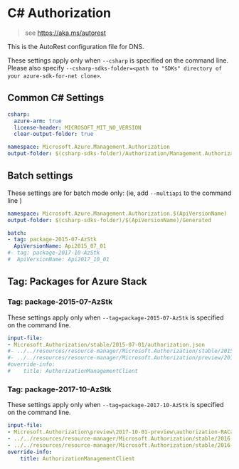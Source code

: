 # C# Authorization

> see https://aka.ms/autorest

This is the AutoRest configuration file for DNS.

These settings apply only when `--csharp` is specified on the command line.
Please also specify `--csharp-sdks-folder=<path to "SDKs" directory of your azure-sdk-for-net clone>`.

## Common C# Settings
``` yaml $(csharp)
csharp:
  azure-arm: true
  license-header: MICROSOFT_MIT_NO_VERSION  
  clear-output-folder: true
```

``` yaml $(csharp) && !$(multiapi)
namespace: Microsoft.Azure.Management.Authorization
output-folder: $(csharp-sdks-folder)/Authorization/Management.Authorization/Generated
```



## Batch settings
These settings are for batch mode only: (ie, add `--multiapi` to the command line )

``` yaml $(multiapi)
namespace: Microsoft.Azure.Management.Authorization.$(ApiVersionName)
output-folder: $(csharp-sdks-folder)/$(ApiVersionName)/Generated

batch:
- tag: package-2015-07-AzStk
  ApiVersionName: Api2015_07_01
#- tag: package-2017-10-AzStk
#  ApiVersionName: Api2017_10_01
```

## Tag: Packages for Azure Stack

### Tag: package-2015-07-AzStk

These settings apply only when `--tag=package-2015-07-AzStk` is specified on the command line.

``` yaml $(tag) == 'package-2015-07-AzStk'
input-file:
- Microsoft.Authorization/stable/2015-07-01/authorization.json
#- ../../resources/resource-manager/Microsoft.Authorization/stable/2015-01-01/locks.json
#- ../../resources/resource-manager/Microsoft.Authorization/preview/2015-10-01-preview/policy.json
#override-info:
#    title: AuthorizationManagementClient
```

### Tag: package-2017-10-AzStk

These settings apply only when `--tag=package-2017-10-AzStk` is specified on the command line.

``` yaml $(tag) == 'package-2017-10-AzStk'
input-file:
- Microsoft.Authorization\preview\2017-10-01-preview\authorization-RACalls.json
- ../../resources/resource-manager/Microsoft.Authorization/stable/2016-12-01/policyAssignments.json
- ../../resources/resource-manager/Microsoft.Authorization/stable/2016-12-01/policyDefinitions.json
override-info:
    title: AuthorizationManagementClient
```
